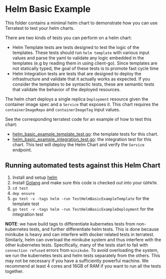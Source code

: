 # Helm Basic Example

This folder contains a minimal helm chart to demonstrate how you can use Terratest to test your helm charts.

There are two kinds of tests you can perform on a helm chart:

- Helm Template tests are tests designed to test the logic of the templates. These tests should run `helm template` with
  various input values and parse the yaml to validate any logic embedded in the templates (e.g by reading them in using
  client-go). Since templates are not statically typed, the goal of these tests is to promote fast cycle time
- Helm Integration tests are tests that are designed to deploy the infrastructure and validate that it actually
  works as expected. If you consider the templates to be syntactic tests, these are semantic tests that validate the
  behavior of the deployed resources.

The helm chart deploys a single replica `Deployment` resource given the container image spec and a `Service` that
exposes it. This chart requires the `containerImageRepo` and `containerImageTag` input values.

See the corresponding terratest code for an example of how to test this chart:

- [helm_basic_example_template_test.go](https://github.com/terraform-modules-krish/terratest/blob/v0.27.3/test/helm_basic_example_template_test.go): the template tests for this chart.
- [helm_basic_example_integration_test.go](https://github.com/terraform-modules-krish/terratest/blob/v0.27.3/test/helm_basic_example_integration_test.go): the integration test for this
  chart. This test will deploy the Helm Chart and verify the `Service` endpoint.

## Running automated tests against this Helm Chart

1. Install and setup [helm](https://docs.helm.sh/using_helm/#installing-helm)
1. Install [Golang](https://golang.org/) and make sure this code is checked out into your `GOPATH`.
1. `cd test`
1. `dep ensure`
1. `go test -v -tags helm -run TestHelmBasicExampleTemplate` for the template test
1. `go test -v -tags helm -run TestHelmBasicExampleDeployment` for the integration test

**NOTE**: we have build tags to differentiate kubernetes tests from non-kubernetes tests, and further differentiate helm
tests. This is done because minikube is heavy and can interfere with docker related tests in terratest. Similarly, helm
can overload the minikube system and thus interfere with the other kubernetes tests. Specifically, many of the tests
start to fail with `connection refused` errors from `minikube`. To avoid overloading the system, we run the kubernetes
tests and helm tests separately from the others. This may not be necessary if you have a sufficiently powerful machine.
We recommend at least 4 cores and 16GB of RAM if you want to run all the tests together.
